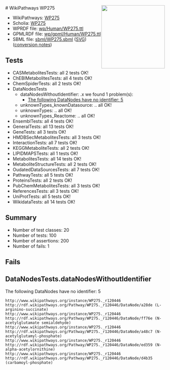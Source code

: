 <img style="float: right; width: 200px" src="../logo.png" />
# WikiPathways WP275

* WikiPathways: [WP275](https://identifiers.org/wikipathways:WP275)
* Scholia: [WP275](https://scholia.toolforge.org/wikipathways/WP275)
* WPRDF file: [wp/Human/WP275.ttl](../wp/Human/WP275.ttl)
* GPMLRDF file: [wp/gpml/Human/WP275.ttl](../wp/gpml/Human/WP275.ttl)
* SBML file: [sbml/WP275.sbml](../sbml/WP275.sbml) ([SVG](../sbml/WP275.svg)) ([conversion notes](../sbml/WP275.txt))

## Tests
* CASMetabolitesTests: all 2 tests OK!
* ChEBIMetabolitesTests: all 4 tests OK!
* ChemSpiderTests: all 2 tests OK!
* DataNodesTests
    * dataNodesWithoutIdentifier: .x we found 1 problem(s):
        * [The following DataNodes have no identifier: 5](#d2d32fa4)
    * unknownTypes_knownDatasource: .. all OK!
    * unknownTypes: .. all OK!
    * unknownTypes_Reactome: .. all OK!
* EnsemblTests: all 4 tests OK!
* GeneralTests: all 13 tests OK!
* GeneTests: all 3 tests OK!
* HMDBSecMetabolitesTests: all 3 tests OK!
* InteractionTests: all 7 tests OK!
* KEGGMetaboliteTests: all 2 tests OK!
* LIPIDMAPSTests: all 1 tests OK!
* MetabolitesTests: all 14 tests OK!
* MetaboliteStructureTests: all 2 tests OK!
* OudatedDataSourcesTests: all 7 tests OK!
* PathwayTests: all 5 tests OK!
* ProteinsTests: all 2 tests OK!
* PubChemMetabolitesTests: all 3 tests OK!
* ReferencesTests: all 3 tests OK!
* UniProtTests: all 5 tests OK!
* WikidataTests: all 14 tests OK!


## Summary

* Number of test classes: 20
* Number of tests: 100
* Number of assertions: 200
* Number of fails: 1

## Fails

<a name="d2d32fa4" />

## DataNodesTests.dataNodesWithoutIdentifier

The following DataNodes have no identifier: 5
```
http://www.wikipathways.org/instance/WP275._r120446 http://rdf.wikipathways.org/Pathway/WP275._r120446/DataNode/a28de (L-arginino-succinate)
http://www.wikipathways.org/instance/WP275._r120446 http://rdf.wikipathways.org/Pathway/WP275._r120446/DataNode/ff76e (N-acetylglutamate semialdehyde)
http://www.wikipathways.org/instance/WP275._r120446 http://rdf.wikipathways.org/Pathway/WP275._r120446/DataNode/a48c7 (N-acetylglutamyl-phosphate)
http://www.wikipathways.org/instance/WP275._r120446 http://rdf.wikipathways.org/Pathway/WP275._r120446/DataNode/ed359 (N-alpha-acetylornithine)
http://www.wikipathways.org/instance/WP275._r120446 http://rdf.wikipathways.org/Pathway/WP275._r120446/DataNode/d4b35 (carbamoyl-phosphate)
```

